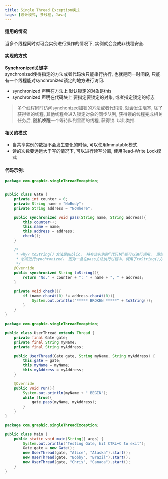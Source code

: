 ```yaml
---
title: Single Thread Exception模式
tags: [设计模式, 多线程, Java]
---
```


#### 适用的情况
当多个线程同时对可变实例进行操作的情况下,  实例就会变成非线程安全.

#### 实现的方式
**Synchronized关键字**  
synchronized使得指定的方法或者代码块只能串行执行, 也就是同一时间段, 只能有一个线程能对synchronized锁定的地方进行访问.
 - synchronized 声明在方法上
	默认锁定的对象是this
 - synchronized 声明在代码块上
 	要指定要锁定的对象, 或者指定锁定的标志
>多个线程同时访问synchonized加锁的方法或者代码段,  就会发生阻塞, 除了获得锁的线程, 其他线程会进入锁定对象的同步队列, 获得锁的线程完成相关任务后, **随机唤醒**一个等待队列里面的线程, 获得锁. 以此类推.

#### 相关的模式
- 当共享实例的数据不会发生变化的时候, 可以使用Immutable模式.
- 读的次数要远远大于写的情况下, 可以进行读写分离,  使用Read-Write Lock模式

#### 代码示例:
```java
package com.graphic.singleThreadException;


public class Gate {
    private int counter = 0;
    private String name = "NoBody";
    private String address = "NoWhere";

    public synchronized void pass(String name, String address){
        this.counter++;
        this.name = name;
        this.address = address;
        check();
    }

    /*
     * why? toString(）方法是public， 持有该实例的“代码块”都可以进行调用， 虽然在本次逻辑测试当中去掉也没事， 但是为了完全通用Gate类，
     * 必须进行synchronized， 因为一旦在pass方法执行过程中，调用了toString()方法， 那么就造成了“脏读”， 可能会出现 ： Alice, NoWhere
     */
    @Override
    public synchronized String toString(){
        return "No." + counter + ": " + name + ", " + address;
    }

    private void check(){
        if (name.charAt(0) != address.charAt(0)){
            System.out.println("***** BROKEN *****" + toString());
        }
    }
}

```

```java
package com.graphic.singleThreadException;

public class UserThread extends Thread {
    private final Gate gate;
    private final String myName;
    private final String myAddress;

    public UserThread(Gate gate, String myName, String myAddress) {
        this.gate = gate;
        this.myName = myName;
        this.myAddress = myAddress;
    }

    @Override
    public void run(){
        System.out.println(myName + " BEGIN");
        while (true){
            gate.pass(myName, myAddress);
        }
    }
}

```

```java
package com.graphic.singleThreadException;

public class Main {
    public static void main(String[] args) {
        System.out.println("Testing Gate, hit CTRL+C to exit");
        Gate gate = new Gate();
        new UserThread(gate, "Alice", "Alaska").start();
        new UserThread(gate, "Bobby", "Brazil").start();
        new UserThread(gate, "Chris", "Canada").start();
    }
}
```
